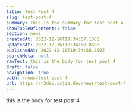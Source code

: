 ```yaml
---
title: Test Post 4
slug: test-post-4
summary: This is the summary for test post 4
showTableOfContents: false
section: news
createdAt: 2022-12-16T19:34:57.100Z
updatedAt: 2022-12-16T19:34:58.869Z
publishedAt: 2022-12-16T19:34:58.850Z
searchMeta: null
rawText: this is the body for test post 4
draft: false
navigation: true
path: /news/test-post-4
url: https://r3dev.icjia.dev/news/test-post-4
---
```


this is the body for test post 4
